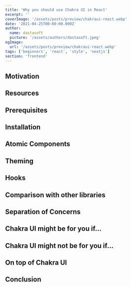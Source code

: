 ```yaml
---
title: 'Why you should use Chakra UI in React'
excerpt: ''
coverImage: '/assets/posts/preview/chakraui-react.webp'
date: '2021-04-25T00:00:00.000Z'
author:
  name: dastasoft
  picture: '/assets/authors/dastasoft.jpeg'
ogImage:
  url: '/assets/posts/preview/chakraui-react.webp'
tags: ['beginners', 'react', 'style', 'nextjs']
section: 'frontend'
---
```


## Motivation

## Resources

## Prerequisites

## Installation

## Atomic Components

## Theming

## Hooks

## Comparison with other libraries

## Separation of Concerns

## Chakra UI might be for you if...

## Chakra UI might not be for you if...

## On top of Chakra UI

## Conclusion
